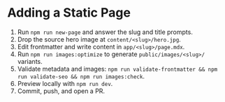 # Adding a Static Page

1. Run `npm run new-page` and answer the slug and title prompts.
2. Drop the source hero image at `content/<slug>/hero.jpg`.
3. Edit frontmatter and write content in `app/<slug>/page.mdx`.
4. Run `npm run images:optimize` to generate `public/images/<slug>/` variants.
5. Validate metadata and images: `npm run validate-frontmatter && npm run validate-seo && npm run images:check`.
6. Preview locally with `npm run dev`.
7. Commit, push, and open a PR.
